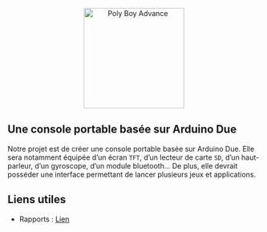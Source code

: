 <p align="center">
  <img src="images/Logo.png" alt="Poly Boy Advance" width="200px">
</p>

## Une console portable basée sur Arduino Due
Notre projet est de créer une console portable basée sur Arduino Due. Elle sera notamment équipée d’un écran `TFT`, d’un lecteur de carte `SD`, d’un haut-parleur, d’un gyroscope, d’un module bluetooth… De plus, elle devrait posséder une interface permettant de lancer plusieurs jeux et applications.

## Liens utiles
- Rapports : [Lien](Rapports)

